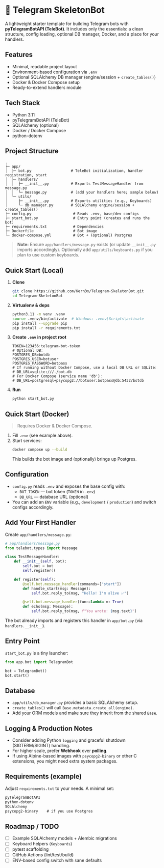 # 🚀 Telegram SkeletonBot

A lightweight starter template for building Telegram bots with **pyTelegramBotAPI (TeleBot)**. It includes only the essentials: a clean structure, config loading, optional DB manager, Docker, and a place for your handlers.

## Features
- Minimal, readable project layout
- Environment-based configuration via `.env`
- Optional SQLAlchemy DB manager (engine/session + `create_tables()`)
- Docker & Docker Compose setup
- Ready-to-extend handlers module

## Tech Stack
- Python 3.11
- pyTelegramBotAPI (TeleBot)
- SQLAlchemy (optional)
- Docker / Docker Compose
- python-dotenv

## Project Structure
```
.
├─ app/
│  ├─ bot.py                  # TeleBot initialization, handler registration, start
│  ├─ handlers/
│  │  ├─ __init__.py          # Exports TestMessageHandler from message.py
│  │  └─ message.py           # (add your handlers here; sample below)
│  └─ utils/
│     ├─ __init__.py          # Exports utilities (e.g., Keyboards)
│     └─ db_manager.py        # SQLAlchemy engine/session + create_tables()
├─ config.py                   # Reads .env, base/dev configs
├─ start_bot.py                # Entry point (creates and runs the bot)
├─ requirements.txt            # Dependencies
├─ Dockerfile                  # Bot image
└─ docker-compose.yml          # Bot + (optional) Postgres
```

> **Note:** Ensure `app/handlers/message.py` exists (or update `__init__.py` imports accordingly). Optionally add `app/utils/keyboards.py` if you plan to use custom keyboards.

## Quick Start (Local)
1. **Clone**
   ```bash
   git clone https://github.com/Kern3x/Telegram-SkeletonBot.git
   cd Telegram-SkeletonBot
   ```

2. **Virtualenv & deps**
   ```bash
   python3.11 -m venv .venv
   source .venv/bin/activate  # Windows: .venv\Scripts\activate
   pip install --upgrade pip
   pip install -r requirements.txt
   ```

3. **Create `.env` in project root**
   ```dotenv
   TOKEN=123456:telegram-bot-token
   # Optional DB:
   POSTGRES_DB=botdb
   POSTGRES_USER=botuser
   POSTGRES_PASSWORD=botpass
   # If running without Docker Compose, use a local DB URL or SQLite:
   # DB_URL=sqlite:///./bot.db
   # For Docker Compose (service name 'db'):
   # DB_URL=postgresql+psycopg2://botuser:botpass@db:5432/botdb
   ```

4. **Run**
   ```bash
   python start_bot.py
   ```

## Quick Start (Docker)
> Requires Docker & Docker Compose.

1. Fill `.env` (see example above).
2. Start services:
   ```bash
   docker compose up --build
   ```
   This builds the bot image and (optionally) brings up Postgres.

## Configuration
- `config.py` reads `.env` and exposes the base config with:
  - `BOT_TOKEN` — bot token (`TOKEN` in `.env`)
  - `DB_URL` — database URL (optional)
- You can add an `ENV` variable (e.g., `development` / `production`) and switch configs accordingly.

## Add Your First Handler
Create `app/handlers/message.py`:
```python
# app/handlers/message.py
from telebot.types import Message

class TestMessageHandler:
    def __init__(self, bot):
        self.bot = bot
        self.register()

    def register(self):
        @self.bot.message_handler(commands=["start"])
        def handle_start(msg: Message):
            self.bot.reply_to(msg, "Hello! I'm alive ✅")

        @self.bot.message_handler(func=lambda m: True)
        def echo(msg: Message):
            self.bot.reply_to(msg, f"You wrote: {msg.text}")
```

The bot already imports and registers this handler in `app/bot.py` (via `handlers.__init__`).

## Entry Point
`start_bot.py` is a tiny launcher:
```python
from app.bot import TelegramBot

bot = TelegramBot()
bot.start()
```

## Database
- `app/utils/db_manager.py` provides a basic SQLAlchemy setup.
- `create_tables()` will call `Base.metadata.create_all(engine)`.
- Add your ORM models and make sure they inherit from the shared `Base`.

## Logging & Production Notes
- Consider adding Python `logging` and graceful shutdown (SIGTERM/SIGINT) handling.
- For higher scale, prefer **Webhook** over **polling**.
- If using Alpine-based images with `psycopg2-binary` or other C extensions, you might need extra system packages.

## Requirements (example)
Adjust `requirements.txt` to your needs. A minimal set:
```txt
pyTelegramBotAPI
python-dotenv
SQLAlchemy
psycopg2-binary    # if you use Postgres
```

## Roadmap / TODO
- [ ] Example SQLAlchemy models + Alembic migrations
- [ ] Keyboard helpers (`Keyboards`)
- [ ] pytest scaffolding
- [ ] GitHub Actions (lint/test/build)
- [ ] ENV-based config switch with sane defaults
